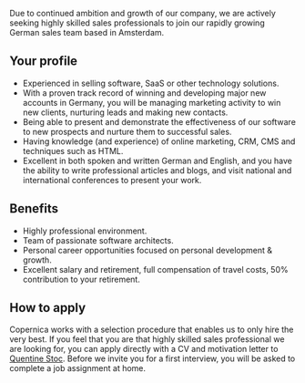 Due to continued ambition and growth of our company, we are actively
seeking highly skilled sales professionals to join our rapidly growing
German sales team based in Amsterdam.

Your profile
------------

-   Experienced in selling software, SaaS or other technology solutions.
-   With a proven track record of winning and developing major new
    accounts in Germany, you will be managing marketing activity to win
    new clients, nurturing leads and making new contacts.
-   Being able to present and demonstrate the effectiveness of our
    software to new prospects and nurture them to successful sales.
-   Having knowledge (and experience) of online marketing, CRM, CMS and
    techniques such as HTML.
-   Excellent in both spoken and written German and English, and you
    have the ability to write professional articles and blogs, and visit
    national and international conferences to present your work.

Benefits
--------

-   Highly professional environment.
-   Team of passionate software architects.
-   Personal career opportunities focused on personal development &
    growth.
-   Excellent salary and retirement, full compensation of travel costs,
    50% contribution to your retirement.

How to apply
------------

Copernica works with a selection procedure that enables us to only hire
the very best. If you feel that you are that highly skilled sales
professional we are looking for, you can apply directly with a CV and
motivation letter to [Quentine
Stoc](mailto:quentine.stoc@copernica.com). Before we invite you for a
first interview, you will be asked to complete a job assignment at home.
